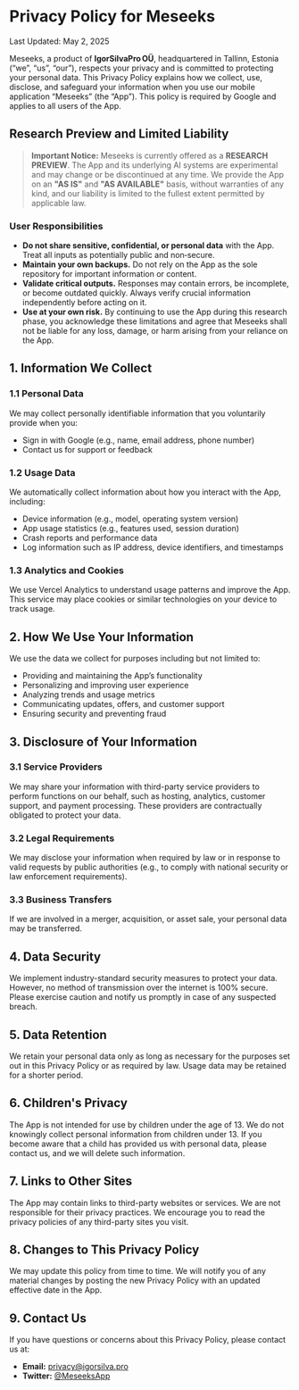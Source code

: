 # Privacy Policy for Meseeks

Last Updated: May 2, 2025

Meseeks, a product of **IgorSilvaPro OÜ**, headquartered in Tallinn, Estonia (“we”, “us”, “our”), respects your privacy and is committed to protecting your personal data. This Privacy Policy explains how we collect, use, disclose, and safeguard your information when you use our mobile application “Meseeks” (the “App”). This policy is required by Google and applies to all users of the App.

## Research Preview and Limited Liability

> **Important Notice:** Meseeks is currently offered as a **RESEARCH PREVIEW**. The App and its underlying AI systems are experimental and may change or be discontinued at any time. We provide the App on an **"AS IS"** and **"AS AVAILABLE"** basis, without warranties of any kind, and our liability is limited to the fullest extent permitted by applicable law.

### User Responsibilities

- **Do not share sensitive, confidential, or personal data** with the App. Treat all inputs as potentially public and non‑secure.
- **Maintain your own backups.** Do not rely on the App as the sole repository for important information or content.
- **Validate critical outputs.** Responses may contain errors, be incomplete, or become outdated quickly. Always verify crucial information independently before acting on it.
- **Use at your own risk.** By continuing to use the App during this research phase, you acknowledge these limitations and agree that Meseeks shall not be liable for any loss, damage, or harm arising from your reliance on the App.

## 1. Information We Collect

### 1.1 Personal Data

We may collect personally identifiable information that you voluntarily provide when you:

* Sign in with Google (e.g., name, email address, phone number)
* Contact us for support or feedback

### 1.2 Usage Data

We automatically collect information about how you interact with the App, including:

* Device information (e.g., model, operating system version)
* App usage statistics (e.g., features used, session duration)
* Crash reports and performance data
* Log information such as IP address, device identifiers, and timestamps

### 1.3 Analytics and Cookies

We use Vercel Analytics to understand usage patterns and improve the App. This service may place cookies or similar technologies on your device to track usage.

## 2. How We Use Your Information

We use the data we collect for purposes including but not limited to:

* Providing and maintaining the App’s functionality
* Personalizing and improving user experience
* Analyzing trends and usage metrics
* Communicating updates, offers, and customer support
* Ensuring security and preventing fraud

## 3. Disclosure of Your Information

### 3.1 Service Providers

We may share your information with third-party service providers to perform functions on our behalf, such as hosting, analytics, customer support, and payment processing. These providers are contractually obligated to protect your data.

### 3.2 Legal Requirements

We may disclose your information when required by law or in response to valid requests by public authorities (e.g., to comply with national security or law enforcement requirements).

### 3.3 Business Transfers

If we are involved in a merger, acquisition, or asset sale, your personal data may be transferred.

## 4. Data Security

We implement industry-standard security measures to protect your data. However, no method of transmission over the internet is 100% secure. Please exercise caution and notify us promptly in case of any suspected breach.

## 5. Data Retention

We retain your personal data only as long as necessary for the purposes set out in this Privacy Policy or as required by law. Usage data may be retained for a shorter period.

## 6. Children's Privacy

The App is not intended for use by children under the age of 13. We do not knowingly collect personal information from children under 13. If you become aware that a child has provided us with personal data, please contact us, and we will delete such information.

## 7. Links to Other Sites

The App may contain links to third-party websites or services. We are not responsible for their privacy practices. We encourage you to read the privacy policies of any third-party sites you visit.

## 8. Changes to This Privacy Policy

We may update this policy from time to time. We will notify you of any material changes by posting the new Privacy Policy with an updated effective date in the App.

## 9. Contact Us

If you have questions or concerns about this Privacy Policy, please contact us at:

* **Email:** [privacy@igorsilva.pro](mailto:privacy@igorsilva.pro)
* **Twitter:** [@MeseeksApp](https://x.com/MeseeksApp)
